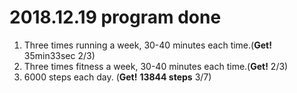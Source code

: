 # 2018.12.19 program done


 
1. Three times running a week, 30-40 minutes each time.(**Get!** 35min33sec 2/3)
2. Three times fitness a week, 30-40 minutes each time.(**Get!** 2/3)
3. 6000 steps each day. (**Get!** **13844 steps** 3/7)
